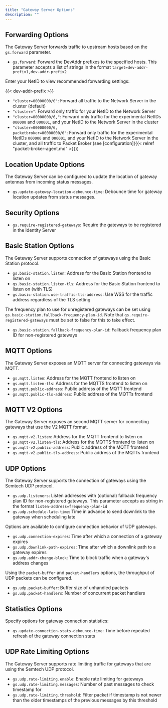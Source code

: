 ```yaml
---
title: "Gateway Server Options"
description: ""
---
```


## Forwarding Options

The Gateway Server forwards traffic to upstream hosts based on the `gs.forward` parameter.

- `gs.forward`: Forward the DevAddr prefixes to the specified hosts. This parameter accepts a list of strings in the format `target=dev-addr-prefix1,dev-addr-prefix2`

Enter your NetID to view recommended forwarding settings:

{{< dev-addr-prefix >}}

- <code>"cluster=00000000/0"</code>: Forward all traffic to the Network Server in the cluster (default)
- <code>"cluster=<span data-content="dev-addr-prefix"></span>"</code>: Forward only traffic for your NetID to the Network Server
- <code>"cluster=00000000/6,<span data-content="dev-addr-prefix"></span>"</code>: Forward only traffic for the experimental NetIDs `000000` and `000001`, and your NetID to the Network Server in the cluster
- <code>"cluster=00000000/6,<span data-content="dev-addr-prefix"></span> packetbroker=00000000/0"</code>: Forward only traffic for the experimental NetIDs `000000` and `000001`, and your NetID to the Network Server in the cluster, and all traffic to Packet Broker (see [configuration]({{< relref "packet-broker-agent.md" >}}))

## Location Update Options

The Gateway Server can be configured to update the location of gateway antennas from incoming status messages.

- `gs.update-gateway-location-debounce-time`: Debounce time for gateway location updates from status messages.

## Security Options

- `gs.require-registered-gateways`: Require the gateways to be registered in the Identity Server

## Basic Station Options

The Gateway Server supports connection of gateways using the Basic Station protocol.

- `gs.basic-station.listen`: Address for the Basic Station frontend to listen on
- `gs.basic-station.listen-tls`: Address for the Basic Station frontend to listen on (with TLS)
- `gs.basic-station.use-traffic-tls-address`: Use WSS for the traffic address regardless of the TLS setting

The frequency plan to use for unregistered gateways can be set using `gs.basic-station.fallback-frequency-plan-id`. Note that `gs.require-registered-gateways` must be set to false for this to take effect.

- `gs.basic-station.fallback-frequency-plan-id`: Fallback frequency plan ID for non-registered gateways

## MQTT Options

The Gateway Server exposes an MQTT server for connecting gateways via MQTT.

- `gs.mqtt.listen`: Address for the MQTT frontend to listen on
- `gs.mqtt.listen-tls`: Address for the MQTTS frontend to listen on
- `gs.mqtt.public-address`: Public address of the MQTT frontend
- `gs.mqtt.public-tls-address`: Public address of the MQTTs frontend

## MQTT V2 Options

The Gateway Server exposes an second MQTT server for connecting gateways that use the V2 MQTT format.

- `gs.mqtt-v2.listen`: Address for the MQTT frontend to listen on
- `gs.mqtt-v2.listen-tls`: Address for the MQTTS frontend to listen on
- `gs.mqtt-v2.public-address`: Public address of the MQTT frontend
- `gs.mqtt-v2.public-tls-address`: Public address of the MQTTs frontend

## UDP Options

The Gateway Server supports the connection of gateways using the Semtech UDP protocol.

- `gs.udp.listeners`: Listen addresses with (optional) fallback frequency plan ID for non-registered gateways. This parameter accepts as string in the format `listen-address=frequency-plan-id`
- `gs.udp.schedule-late-time`: Time in advance to send downlink to the gateway when scheduling late

Options are available to configure connection behavior of UDP gateways.

- `gs.udp.connection-expires`: Time after which a connection of a gateway expires
- `gs.udp.downlink-path-expires`: Time after which a downlink path to a gateway expires
- `gs.udp.addr-change-block`: Time to block traffic when a gateway's address changes

Using the `packet-buffer` and `packet-handlers` options, the throughput of UDP packets can be configured.

- `gs.udp.packet-buffer`: Buffer size of unhandled packets
- `gs.udp.packet-handlers`: Number of concurrent packet handlers

## Statistics Options

Specify options for gateway connection statistics:

- `gs.update-connection-stats-debounce-time`: Time before repeated refresh of the gateway connection stats

## UDP Rate Limiting Options

The Gateway Server supports rate limiting traffic for gateways that are using the Semtech UDP protocol.

- `gs.udp.rate-limiting.enable`: Enable rate limiting for gateways
- `gs.udp.rate-limiting.messages`: Number of past messages to check timestamp for
- `gs.udp.rate-limiting.threshold`: Filter packet if timestamp is not newer than the older timestamps of the previous messages by this threshold
